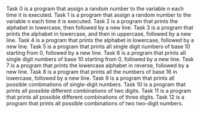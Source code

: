 Task 0 is a program that assign a random number to the variable n each time it is executed.
Task 1 is a program that assign a random number to the variable n each time it is executed.
Task 2 is a program that prints the alphabet in lowercase, then followed by a new line.
Task 3 is a program that prints the alphabet in lowercase, and then in uppercase, followed by a new line.
Task 4 is a program that prints the alphabet in lowercase, followed by a new line.
Task 5 is a program that prints all single digit numbers of base 10 starting from 0, followed by a new line.
Task 6 is a program that prints all single digit numbers of base 10 starting from 0, followed by a new line.
Task 7 is a program that prints the lowercase alphabet in reverse, followed by a new line.
Task 8 is a program that prints all the numbers of base 16 in lowercase, followed by a new line.
Task 9 is a program that prints all possible combinations of single-digit numbers.
Task 10 is a program that prints all possible different combinations of two digits.
Task 11 is a program that prints all possible different combinations of three digits.
Task 12 is a program that prints all possible combinations of two two-digit numbers.
